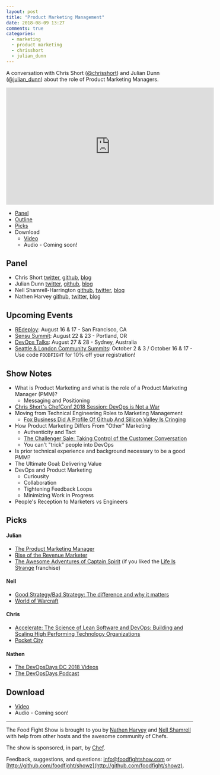 ```yaml
---
layout: post
title: "Product Marketing Management"
date: 2018-08-09 13:27
comments: true
categories: 
  - marketing
  - product marketing
  - chrisshort
  - julian_dunn
---
```


A conversation with Chris Short ([@chrisshort](https://twitter.com/chrisshort)) and Julian Dunn ([@julian_dunn](https://twitter.com/julian_dunn)) about the role of Product Marketing Managers.

<iframe width="560" height="315" src="https://www.youtube.com/embed/CRE6xFp6_Uk" frameborder="0" gesture="media" allow="encrypted-media" allowfullscreen></iframe>

* [Panel](/2018/08/product-marketing.html#panel)
* [Outline](/2018/08/product-marketing.html#outline)
* [Picks](/2018/08/product-marketing.html#picks)
* Download
  * [Video](http://youtu.be/iCRE6xFp6_Uk)
  * Audio - Coming soon!
  
Panel<a name="panel"></a>
-----
* Chris Short [twitter](https://twitter.com/chrisshort), [github](https://github.com/chris-short), [blog](https://devopsish.com/)
* Julian Dunn [twitter](https://twitter.com/julian_dunn), [github](https://github.com/juliandunn), [blog](https://www.juliandunn.net)
* Nell Shamrell-Harrington [github](https://github.com/nellshamrell), [twitter](https://twitter.com/nellshamrell), [blog](http://nellshamrell.com/)
* Nathen Harvey [github](http://github.com/nathenharvey), [twitter](http://twitter.com/nathenharvey), [blog](http://nathenharvey.com)

## Upcoming Events<a name="upcoming"></a>

* [REdeploy](https://re-deploy.io/): August 16 & 17 - San Francisco, CA
* [Sensu Summit](https://sensu.io/summit): August 22 & 23 - Portland, OR
* [DevOps Talks](http://www.devopstalks.com/): August 27 & 28 - Sydney, Australia
* [Seattle & London Community Summits](https://www.chef.io/summits/): October 2 & 3 / October 16 & 17 - Use code `FOODFIGHT` for 10% off your registration!

## Show Notes<a name="outline"></a>

* What is Product Marketing and what is the role of a Product Marketing Manager (PMM)?
  * Messaging and Positioning
* [Chris Short's ChefConf 2018 Session: DevOps is Not a War](https://www.youtube.com/watch?v=MDu6wL1DWY4)
* Moving from Technical Engineering Roles to Marketing Management
  * [Fox Business Did A Profile Of Github And Silicon Valley Is Cringing](https://www.businessinsider.com/fox-business-newsat-github-2013-9)
* How Product Marketing Differs From "Other" Marketing
  * Authenticity and Tact
  * [The Challenger Sale: Taking Control of the Customer Conversation](https://www.amazon.com/Challenger-Sale-Control-Customer-Conversation/dp/1591844355)
  * You can't "trick" people into DevOps
* Is prior technical experience and background necessary to be a good PMM?
* The Ultimate Goal: Delivering Value
* DevOps and Product Marketing
  * Curiousity
  * Collaboration
  * Tightening Feedback Loops
  * Minimizing Work in Progress
* People's Reception to Marketers vs Engineers

Picks<a name="picks"></a>
-----

#### Julian

* [The Product Marketing Manager](https://amzn.to/2viobjz) 
* [Rise of the Revenue Marketer](https://amzn.to/2vgnyaf)
* [The Awesome Adventures of Captain Spirit](https://store.steampowered.com/app/845070/The_Awesome_Adventures_of_Captain_Spirit/) (if you liked the [Life Is Strange](https://store.steampowered.com/franchise/square-enix) franchise)

#### Nell

* [Good Strategy/Bad Strategy: The difference and why it matters](https://www.amazon.com/Good-Strategy-Bad-difference-matters/dp/1781256179/ref=sr_1_1?s=books&ie=UTF8&qid=1534005162&sr=1-1&keywords=good+strategy+bad+strategy+by+richard+rumelt)
* [World of Warcraft](https://worldofwarcraft.com/) 

#### Chris

* [Accelerate: The Science of Lean Software and DevOps: Building and Scaling High Performing Technology Organizations](https://www.amazon.com/Accelerate-Software-Performing-Technology-Organizations/dp/1942788339)
* [Pocket City](https://pocketcitygame.com/)

#### Nathen

* [The DevOpsDays DC 2018 Videos](https://www.youtube.com/playlist?list=PLKK5zTDXqzFOARGcJT_MJyLsF22ljAbaz)
* [The DevOpsDays Podcast](https://itunes.apple.com/us/podcast/devops-days-podcast/id1035163116?mt=2)

Download
--------
* [Video](http://youtu.be/iCRE6xFp6_Uk)
* Audio - Coming soon!

<hr />

The Food Fight Show is brought to you by [Nathen Harvey](https://twitter.com/nathenharvey) and [Nell Shamrell](https://twitter.com/nellshamrell) with help from other hosts and the awesome community of Chefs.

The show is sponsored, in part, by [Chef](http://www.chef.io).

Feedback, suggestions, and questions:  [info@foodfightshow.com](mailto:info@foodfightshow.com) or  [http://github.com/foodfight/showz](http://github.com/foodfight/showz).

